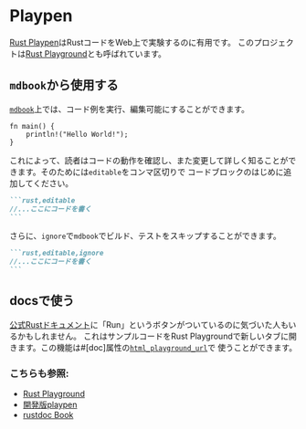 # Playpen

[Rust Playpen](https://github.com/rust-lang/rust-playpen)はRustコードをWeb上で実験するのに有用です。
このプロジェクトは[Rust Playground](https://play.rust-lang.org/)とも呼ばれています。

## `mdbook`から使用する

[`mdbook`][mdbook]上では、コード例を実行、編集可能にすることができます。

```rust,editable
fn main() {
    println!("Hello World!");
}
```

これによって、読者はコードの動作を確認し、また変更して詳しく知ることができます。そのためには`editable`をコンマ区切りで
コードブロックのはじめに追加してください。

````markdown
```rust,editable
//...ここにコードを書く
```
````

さらに、`ignore`で`mdbook`でビルド、テストをスキップすることができます。

````markdown
```rust,editable,ignore
//...ここにコードを書く
```
````

## docsで使う

[公式Rustドキュメント][official-rust-docs]に「Run」というボタンがついているのに気づいた人もいるかもしれません。
これはサンプルコードをRust Playgroundで新しいタブに開きます。この機能は#[doc]属性の[`html_playground_url`][html-playground-url]で
使うことができます。

### こちらも参照:

- [Rust Playground][rust-playground]
- [開発版playpen][next-gen-playpen]
- [rustdoc Book][rustdoc-book]

[rust-playground]: https://play.rust-lang.org/
[next-gen-playpen]: https://github.com/integer32llc/rust-playground/
[mdbook]: https://github.com/rust-lang/mdBook
[official-rust-docs]: https://doc.rust-lang.org/core/
[rustdoc-book]: https://doc.rust-lang.org/rustdoc/what-is-rustdoc.html
[html-playground-url]: https://doc.rust-lang.org/rustdoc/the-doc-attribute.html#html_playground_url
